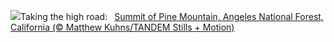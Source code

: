 ![](https://www.bing.com/th?id=OHR.PacificCrestTrail_EN-US8903844619_UHD.jpg&w=1000)Taking the high road:&nbsp;&ensp;[Summit of Pine Mountain, Angeles National Forest, California (© Matthew Kuhns/TANDEM Stills + Motion)](https://www.bing.com/th?id=OHR.PacificCrestTrail_EN-US8903844619_UHD.jpg)
<br><br/>
